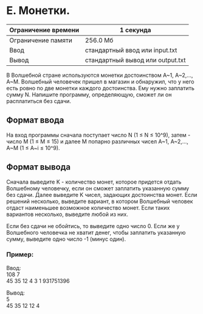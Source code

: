 # E. Монетки.

| Ограничение времени | 1 секунда                        |
|---------------------|----------------------------------|
| Ограничение памяти  | 256.0 Мб                         |
| Ввод                | стандартный ввод или input.txt   |
| Вывод               | стандартный вывод или output.txt |

В Волшебной стране используются монетки достоинством A~1, A~2,..., A~M. Волшебный человечек пришел в магазин и обнаружил, 
что у него есть ровно по две монетки каждого достоинства. Ему нужно заплатить сумму N. Напишите программу, определяющую, сможет ли он расплатиться без сдачи.

## Формат ввода
На вход программы сначала поступает число N (1 ≤ N ≤ 10^9), затем - число M (1 ≤ M ≤ 15) и далее M попарно различных чисел A~1, A~2,..., A~M (1 ≤ A~i ≤ 10^9).

## Формат вывода
Сначала выведите K - количество монет, которое придется отдать Волшебному человечку, если он сможет заплатить указанную сумму без сдачи. 
Далее выведите K чисел, задающих достоинства монет. Если решений несколько, выведите вариант, в котором Волшебный человек отдаст наименьшее возможное количество монет. 
Если таких вариантов несколько, выведите любой из них.

Если без сдачи не обойтись, то выведите одно число 0. Если же у Волшебного человечка не хватит денег, чтобы заплатить указанную сумму, выведите одно число -1 (минус один).

### Пример:
Ввод:  
108 7  
45 35 12 4 3 1 931751396  
 

Вывод:  
5  
45 35 12 12 4  
